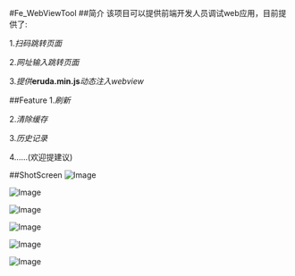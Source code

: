 #Fe_WebViewTool
##简介
该项目可以提供前端开发人员调试web应用，目前提供了:

1.*扫码跳转页面*

2.*网址输入跳转页面*

3.*提供***eruda.min.js***动态注入webview*

##Feature
1.*刷新*

2.*清除缓存*

3.*历史记录*

4......(欢迎提建议)

##ShotScreen
![Image][1]

![Image][2]

![Image][3]

![Image][4]

![Image][5]

![Image][6]

[1]: https://github.com/liang3472/NewYearResolution_2016/blob/master/Fe_WebViewTool/screenshot/1.pic.jpg
[2]: https://github.com/liang3472/NewYearResolution_2016/blob/master/Fe_WebViewTool/screenshot/2.pic.jpg
[3]: https://github.com/liang3472/NewYearResolution_2016/blob/master/Fe_WebViewTool/screenshot/3.pic.jpg
[4]: https://github.com/liang3472/NewYearResolution_2016/blob/master/Fe_WebViewTool/screenshot/4.pic.jpg
[5]: https://github.com/liang3472/NewYearResolution_2016/blob/master/Fe_WebViewTool/screenshot/5.pic.jpg
[6]: https://github.com/liang3472/NewYearResolution_2016/blob/master/Fe_WebViewTool/screenshot/6.pic.jpg

